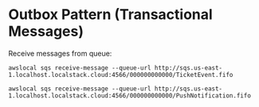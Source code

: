 # Outbox Pattern (Transactional Messages)

Receive messages from queue:

```shell
awslocal sqs receive-message --queue-url http://sqs.us-east-1.localhost.localstack.cloud:4566/000000000000/TicketEvent.fifo
```

```shell
awslocal sqs receive-message --queue-url http://sqs.us-east-1.localhost.localstack.cloud:4566/000000000000/PushNotification.fifo
```